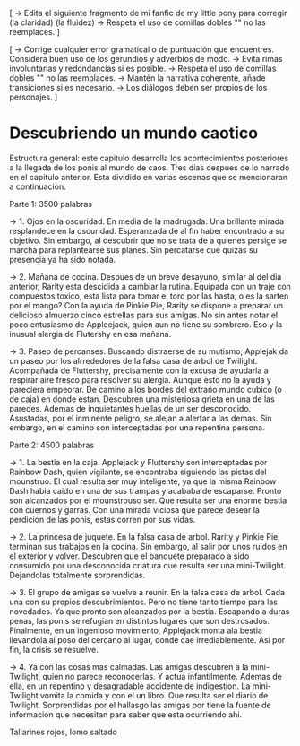 [
    -> Edita el siguiente fragmento de mi fanfic de my little pony para corregir (la claridad) (la fluidez)
    -> Respeta el uso de comillas dobles "" no las reemplaces.
]

[
    -> Corrige cualquier error gramatical o de puntuación que encuentres. Considera buen uso de los gerundios y adverbios de modo. 
    -> Evita rimas involuntarias y redondancias si es posible.
    -> Respeta el uso de comillas dobles "" no las reemplaces.
    -> Mantén la narrativa coherente, añade transiciones si es necesario.
    -> Los diálogos deben ser propios de los personajes.
]

# Descubriendo un mundo caotico

Estructura general: este capitulo desarrolla los acontecimientos posteriores a la llegada de los ponis al mundo de caos. Tres dias despues de lo narrado en el capitulo anterior. Esta dividido en varias escenas que se mencionaran a continuacion.

Parte 1: 3500 palabras

-> 1.  Ojos en la oscuridad. En media de la madrugada. Una brillante mirada resplandece en la oscuridad. Esperanzada de al fin haber encontrado a su objetivo. Sin embargo, al descubrir que no se trata de a quienes persige se marcha para replantearse sus planes. Sin percatarse que quizas su presencia ya ha sido notada.

-> 2.  Mañana de cocina. Despues de un breve desayuno, similar al del dia anterior, Rarity esta descidida a cambiar la rutina. Equipada con un traje con compuestos toxico, esta lista para tomar el toro por las hasta, o es la sarten por el mango? Con la ayuda de Pinkie Pie, Rarity se dispone a preparar un delicioso almuerzo cinco estrellas para sus amigas. No sin antes notar el poco entusiasmo de Appleejack, quien aun no tiene su sombrero. Eso y la inusual alergia de Flutershy en esa mañana.

-> 3.  Paseo de percanses. Buscando distraerse de su mutismo, Applejak da un paseo por los alrrededores de la falsa casa de arbol de Twilight. Acompañada de Fluttershy, precisamente con la excusa de ayudarla a respirar aire fresco para resolver su alergia. Aunque esto no la ayuda y pareciera empeorar. De camino a los bordes del extraño mundo cubico (o de caja) en donde estan. Descubren una misteriosa grieta en una de las paredes. Ademas de inquietantes huellas de un ser desconocido. Asustadas, por el inminente peligro, se alejan a alertar a las demas. Sin embargo, en el camino son interceptadas por una repentina persona.

Parte 2: 4500 palabras

-> 1.  La bestia en la caja. Applejack y Fluttershy son interceptadas por Rainbow Dash, quien vigilante, se encontraba siguiendo las pistas del mounstruo. El cual resulta ser muy inteligente, ya que la misma Rainbow Dash habia caido en una de sus trampas y acababa de escaparse. Pronto son alcanzados por el mounstrouso ser. Que resulta ser una enorme bestia con cuernos y garras. Con una mirada viciosa que parece desear la perdicion de las ponis, estas corren por sus vidas.

-> 2.  La princesa de juquete. En la falsa casa de arbol. Rarity y Pinkie Pie, terminan sus trabajos en la cocina. Sin embargo, al salir por unos ruidos en el exterior y volver. Descubren que el banquete preparado a sido consumido por una desconocida criatura que resulta ser una mini-Twilight. Dejandolas totalmente sorprendidas.

-> 3.  El grupo de amigas se vuelve a reunir. En la falsa casa de arbol. Cada una con su propios descubrimientos. Pero no tiene tanto tiempo para las novedades. Ya que pronto son alcanzados por la bestia. Escapando a duras penas, las ponis se refugian en distintos lugares que son destrosados. Finalmente, en un ingenioso movimiento, Applejack monta ala bestia llevandola al poso del cercano al lugar, donde cae irrediablemente. Asi por fin, la crisis se resuelve.

-> 4.  Ya con las cosas mas calmadas. Las amigas descubren a la mini-Twilight, quien no parece reconocerlas. Y actua infantilmente. Ademas de ella, en un repentino y desagradable accidente de indigestion. La mini-Twilight vomita la comida y con el un libro. Que resulta ser el diario de Twilight. Sorprendidas por el hallasgo las amigas por tiene la fuente de informacion que necesitan para saber que esta ocurriendo ahi.

Tallarines rojos, lomo saltado